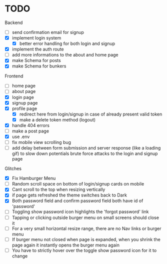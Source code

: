 # TODO 

Backend

- [ ] send confirmation email for signup
- [x] implement login system
    - [x] better error handling for both login and signup
- [x] implement the auth route
- [ ] add more informations to the about and home page
- [x] make Schema for posts
- [x] make Schema for bunkers

Frontend

- [ ] home page
- [ ] about page
- [x] login page
- [x] signup page
- [x] profile page
    - [x] redirect here from login/signup in case of already present valid token
    - [x] make a delete token method (logout)
- [x] handle 404 errors
- [ ] make a post page
- [x] use .env
- [ ] fix mobile view scrolling bug
- [ ] add delay between form submission and server response (like a loading gif) to slow down potentials brute force attacks to the login and signup page 

Glitches

- [x] Fix Hamburger Menu
- [ ] Random scroll space on bottom of login/signup cards on mobile
- [x] Cant scroll to the top when resizing vertically
- [x] if page gets refreshed the theme switches back to Dark
- [x] Both password field and confirm password field both have id of 'password'
- [ ] Toggling show password icon highlights the 'forgot password' link
- [ ] Tapping or clicking outside burger menu on small screens should close it
- [ ] For a very small horizontal resize range, there are no Nav links or burger menu
- [ ] If burger menu not closed when page is expanded, when you shrink the page again it instantly opens the burger menu again
- [ ] You have to strictly hover over the toggle show password icon for it to change
